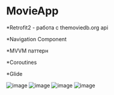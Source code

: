 # MovieApp

*Retrofit2 - работа с themoviedb.org api

*Navigation Component

*MVVM паттерн

*Coroutines

*Glide

![image](https://user-images.githubusercontent.com/36132918/153482986-90e778f5-1e3c-4dd9-9c06-e3add62c5ac8.png)
![image](https://user-images.githubusercontent.com/36132918/153483029-c613e4fc-d738-4f1c-b0d1-30f0eb5f225a.png)
![image](https://user-images.githubusercontent.com/36132918/153483296-4fad3a26-27a1-4bfb-b8a8-441df6affa2e.png)
![image](https://user-images.githubusercontent.com/36132918/153483128-25a90690-a050-47d9-8c71-5e7db1d50d9a.png)
